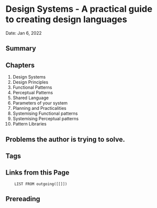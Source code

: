 # Design Systems - A practical guide to creating design languages
Date: Jan 6, 2022

## Summary

## Chapters
1. Design Systems
2. Design Principles
3. Functional Patterns
4. Perceptual Patterns
5. Shared Language
6. Parameters of your system
7. Planning and Practicalities
8. Systemising Functional patterns
9. Systemising Perceptual patterns
10. Pattern Libraries


##  Problems the author is trying to solve.

## Tags

## Links from this Page
```dataview  
	LIST FROM outgoing([[]])
```

## Prereading
